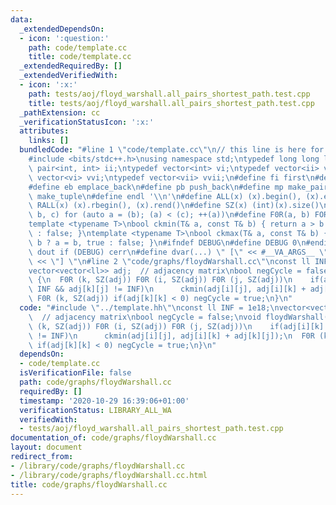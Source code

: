 ```yaml
---
data:
  _extendedDependsOn:
  - icon: ':question:'
    path: code/template.cc
    title: code/template.cc
  _extendedRequiredBy: []
  _extendedVerifiedWith:
  - icon: ':x:'
    path: tests/aoj/floyd_warshall.all_pairs_shortest_path.test.cpp
    title: tests/aoj/floyd_warshall.all_pairs_shortest_path.test.cpp
  _pathExtension: cc
  _verificationStatusIcon: ':x:'
  attributes:
    links: []
  bundledCode: "#line 1 \"code/template.cc\"\n// this line is here for a reason\n\
    #include <bits/stdc++.h>\nusing namespace std;\ntypedef long long ll;\ntypedef\
    \ pair<int, int> ii;\ntypedef vector<int> vi;\ntypedef vector<ii> vii;\ntypedef\
    \ vector<vi> vvi;\ntypedef vector<vii> vvii;\n#define fi first\n#define se second\n\
    #define eb emplace_back\n#define pb push_back\n#define mp make_pair\n#define mt\
    \ make_tuple\n#define endl '\\n'\n#define ALL(x) (x).begin(), (x).end()\n#define\
    \ RALL(x) (x).rbegin(), (x).rend()\n#define SZ(x) (int)(x).size()\n#define FOR(a,\
    \ b, c) for (auto a = (b); (a) < (c); ++(a))\n#define F0R(a, b) FOR (a, 0, (b))\n\
    template <typename T>\nbool ckmin(T& a, const T& b) { return a > b ? a = b, true\
    \ : false; }\ntemplate <typename T>\nbool ckmax(T& a, const T& b) { return a <\
    \ b ? a = b, true : false; }\n#ifndef DEBUG\n#define DEBUG 0\n#endif\n#define\
    \ dout if (DEBUG) cerr\n#define dvar(...) \" [\" << #__VA_ARGS__ \": \" << (__VA_ARGS__)\
    \ << \"] \"\n#line 2 \"code/graphs/floydWarshall.cc\"\nconst ll INF = 1e18;\n\
    vector<vector<ll>> adj;  // adjacency matrix\nbool negCycle = false;\nvoid floydWarshall()\
    \ {\n  F0R (k, SZ(adj)) F0R (i, SZ(adj)) F0R (j, SZ(adj))\n    if(adj[i][k] !=\
    \ INF && adj[k][j] != INF)\n      ckmin(adj[i][j], adj[i][k] + adj[k][j]);\n \
    \ F0R (k, SZ(adj)) if(adj[k][k] < 0) negCycle = true;\n}\n"
  code: "#include \"../template.hh\"\nconst ll INF = 1e18;\nvector<vector<ll>> adj;\
    \  // adjacency matrix\nbool negCycle = false;\nvoid floydWarshall() {\n  F0R\
    \ (k, SZ(adj)) F0R (i, SZ(adj)) F0R (j, SZ(adj))\n    if(adj[i][k] != INF && adj[k][j]\
    \ != INF)\n      ckmin(adj[i][j], adj[i][k] + adj[k][j]);\n  F0R (k, SZ(adj))\
    \ if(adj[k][k] < 0) negCycle = true;\n}\n"
  dependsOn:
  - code/template.cc
  isVerificationFile: false
  path: code/graphs/floydWarshall.cc
  requiredBy: []
  timestamp: '2020-10-29 16:39:06+01:00'
  verificationStatus: LIBRARY_ALL_WA
  verifiedWith:
  - tests/aoj/floyd_warshall.all_pairs_shortest_path.test.cpp
documentation_of: code/graphs/floydWarshall.cc
layout: document
redirect_from:
- /library/code/graphs/floydWarshall.cc
- /library/code/graphs/floydWarshall.cc.html
title: code/graphs/floydWarshall.cc
---
```


